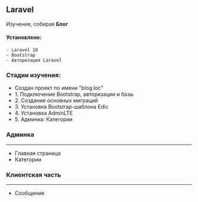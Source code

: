 ## Laravel

Изучение, собирая **Блог**

#### Установлено:
    - Laravel 10
    - Bootstrap
    - Авторизация Laravel

### Стадии изучения:
<ul>
    <li>Создан проект по имени "blog.loc"</li>
    <li>1. Подключение Bootstrap, авторизации и базы</li>
    <li>2. Создание основных миграций</li>
    <li>3. Установка Bootstrap-шаблона Edic</li>
    <li>4. Установка AdminLTE</li>
    <li>5. Админка: Категории</li>
</ul>

<h3>Админка</h3>
<hr>
<ul>
    <li>Главная страница</li>
    <li>Категории</li>
</ul>

<h3>Клиентская часть</h3>
<hr>
<ul>
    <li>Сообщения</li>
</ul>
